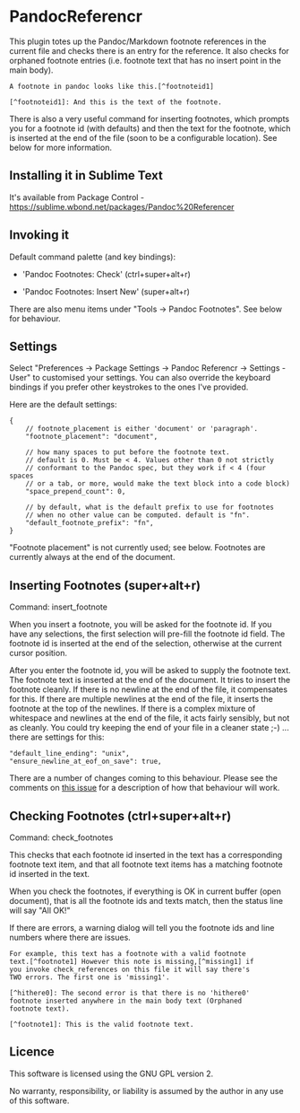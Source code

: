 PandocReferencr
===============

This plugin totes up the Pandoc/Markdown footnote references in the current  file  and checks there is an entry for the reference. It also checks for orphaned footnote entries (i.e. footnote text that has no insert point in the main body).

    A footnote in pandoc looks like this.[^footnoteid1]

    [^footnoteid1]: And this is the text of the footnote.

There is also a very useful command for inserting footnotes, which prompts you for a footnote id (with defaults) and then the text for the footnote, which is inserted at the end of the file (soon to be a configurable location). See below for more information.


Installing it in Sublime Text
-----------------------------

It's available from Package Control - https://sublime.wbond.net/packages/Pandoc%20Referencer


Invoking it
-----------

Default command palette (and key bindings):

* 'Pandoc Footnotes: Check' (ctrl+super+alt+r)

* 'Pandoc Footnotes: Insert New' (super+alt+r)

There are also menu items under "Tools -> Pandoc Footnotes". See below for behaviour.


Settings
--------

Select "Preferences -> Package Settings -> Pandoc Referencr -> Settings - User" to customised your settings. You can also override the keyboard bindings if you prefer other keystrokes to the ones I've provided.

Here are the default settings:

    {
        // footnote_placement is either 'document' or 'paragraph'. 
        "footnote_placement": "document",

        // how many spaces to put before the footnote text. 
        // default is 0. Must be < 4. Values other than 0 not strictly
        // conformant to the Pandoc spec, but they work if < 4 (four spaces
        // or a tab, or more, would make the text block into a code block)
        "space_prepend_count": 0,

        // by default, what is the default prefix to use for footnotes 
        // when no other value can be computed. default is "fn".
        "default_footnote_prefix": "fn",
    }

"Footnote placement" is not currently used; see below. Footnotes are currently always at the end of the document.


Inserting Footnotes (super+alt+r)
-------------------

Command: insert_footnote

When you insert a footnote, you will be asked for the footnote id. If you have any selections, the first selection will pre-fill the footnote id field. The footnote id is inserted at the end of the selection, otherwise at the current cursor position.

After you enter the footnote id, you will be asked to supply the footnote text. The footnote text is inserted at the end of the document. It tries to insert the footnote cleanly. If there is no newline at the end of the file, it compensates for this. If there are multiple newlines at the end of the file, it inserts the footnote at the top of the newlines. If there is a complex mixture of whitespace and newlines at the end of the file, it acts fairly sensibly, but not as cleanly. You could try keeping the end of your file in a cleaner state ;-) ... there are settings for this:

    "default_line_ending": "unix",
    "ensure_newline_at_eof_on_save": true,

There are a number of changes coming to this behaviour. Please see the comments on [this issue](https://github.com/scotartt/PandocReferencr/issues/1) for a description of how that behaviour will work.

Checking Footnotes (ctrl+super+alt+r)
------------------

Command: check_footnotes

This checks that each footnote id inserted in the text has a corresponding footnote text item, and that all footnote text items has a matching footnote id inserted in the text.

When you check the footnotes, if everything is OK in current buffer (open document), that is all the footnote ids and texts match, then the status line will say "All OK!"

If there are errors, a warning dialog will tell you the footnote ids and line numbers where there are issues.

    For example, this text has a footnote with a valid footnote 
    text.[^footnote1] However this note is missing,[^missing1] if 
    you invoke check_references on this file it will say there's 
    TWO errors. The first one is 'missing1'.

    [^hithere0]: The second error is that there is no 'hithere0'
    footnote inserted anywhere in the main body text (Orphaned 
    footnote text).

    [^footnote1]: This is the valid footnote text.

Licence
-------

This software is licensed using the GNU GPL version 2. 

No warranty, responsibility, or liability is assumed by the author in any use of this software. 

